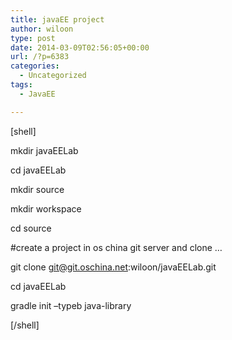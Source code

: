 ```yaml
---
title: javaEE project
author: wiloon
type: post
date: 2014-03-09T02:56:05+00:00
url: /?p=6383
categories:
  - Uncategorized
tags:
  - JavaEE

---
```

[shell]
  
mkdir javaEELab
  
cd javaEELab
  
mkdir source
  
mkdir workspace
  
cd source
  
#create a project in os china git server and clone &#8230;
  
git clone git@git.oschina.net:wiloon/javaEELab.git
  
cd javaEELab
  
gradle init &#8211;typeb java-library
  
[/shell]